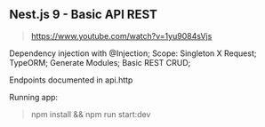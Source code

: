 ## Nest.js 9 - Basic API REST
> https://www.youtube.com/watch?v=1yu9084sVjs

<p>Dependency injection with @Injection; Scope: Singleton X Request; TypeORM; Generate Modules; Basic REST CRUD;</p>
<p>Endpoints documented in api.http</p>

Running app:
> npm install && npm run start:dev
